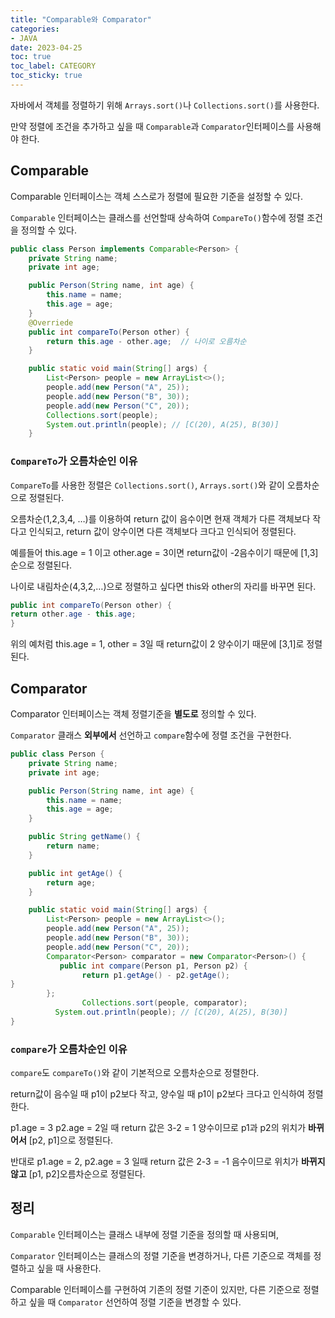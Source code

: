 ```yaml
---
title: "Comparable와 Comparator"
categories:
- JAVA
date: 2023-04-25
toc: true
toc_label: CATEGORY
toc_sticky: true
---
```


자바에서 객체를 정렬하기 위해 `Arrays.sort()`나 `Collections.sort()`를 사용한다. 

만약 정렬에 조건을 추가하고 싶을 때 `Comparable`과 `Comparator`인터페이스를 사용해야 한다.

## Comparable

Comparable 인터페이스는 객체 스스로가 정렬에 필요한 기준을 설정할 수 있다.

`Comparable` 인터페이스는 클래스를 선언할때 상속하여 `CompareTo()`함수에 정렬 조건을 정의할 수 있다.

```java
public class Person implements Comparable<Person> {
    private String name;
    private int age;

    public Person(String name, int age) {
        this.name = name;
        this.age = age;
    }
	@Overriede
    public int compareTo(Person other) {
        return this.age - other.age;  // 나이로 오름차순
    }

    public static void main(String[] args) {
        List<Person> people = new ArrayList<>();
        people.add(new Person("A", 25));
        people.add(new Person("B", 30));
        people.add(new Person("C", 20));
        Collections.sort(people);
        System.out.println(people); // [C(20), A(25), B(30)]
    }
```

### `CompareTo`가 오름차순인 이유

`CompareTo`를 사용한 정렬은 `Collections.sort()`, `Arrays.sort()`와 같이 오름차순으로 정렬된다.

오름차순(1,2,3,4, …)를 이용하여 return 값이 음수이면 현재 객체가 다른 객체보다 작다고 인식되고, return 값이 양수이면 다른 객체보다 크다고 인식되어 정렬된다.

예를들어 this.age = 1 이고 other.age = 3이면 return값이 -2음수이기 때문에 [1,3]순으로 정렬된다.

나이로 내림차순(4,3,2,…)으로 정렬하고 싶다면 this와 other의 자리를 바꾸면 된다.

```java
public int compareTo(Person other) {
return other.age - this.age;
}
```

위의 예처럼 this.age = 1, other = 3일 때 return값이 2 양수이기 때문에 [3,1]로 정렬된다.

## Comparator

Comparator 인터페이스는 객체 정렬기준을 **별도로** 정의할 수 있다.

 `Comparator` 클래스 **외부에서** 선언하고 `compare`함수에 정렬 조건을 구현한다.  

```java
public class Person {
    private String name;
    private int age;

    public Person(String name, int age) {
        this.name = name;
        this.age = age;
    }

    public String getName() {
        return name;
    }

    public int getAge() {
        return age;
    }

    public static void main(String[] args) {
        List<Person> people = new ArrayList<>();
        people.add(new Person("A", 25));
        people.add(new Person("B", 30));
        people.add(new Person("C", 20));
        Comparator<Person> comparator = new Comparator<Person>() {
           public int compare(Person p1, Person p2) {
		        return p1.getAge() - p2.getAge();
}
        };
				Collections.sort(people, comparator);
	      System.out.println(people); // [C(20), A(25), B(30)]
}
```

### `compare`가 오름차순인 이유

`compare`도 `compareTo()`와 같이 기본적으로 오름차순으로 정렬한다.

return값이 음수일 때 p1이 p2보다 작고, 양수일 때 p1이 p2보다 크다고 인식하여 정렬한다.

p1.age = 3  p2.age = 2일 때 return 값은 3-2 = 1 양수이므로 p1과 p2의 위치가 **바뀌어서** [p2, p1]으로 정렬된다.

반대로 p1.age = 2, p2.age = 3 일때 return 값은 2-3 = -1 음수이므로 위치가 **바뀌지 않고** [p1, p2]오름차순으로 정렬된다.

## 정리

`Comparable` 인터페이스는 클래스 내부에 정렬 기준을 정의할 때 사용되며, 

`Comparator` 인터페이스는 클래스의 정렬 기준을 변경하거나, 다른 기준으로 객체를 정렬하고 싶을 때 사용한다. 

Comparable 인터페이스를 구현하여 기존의 정렬 기준이 있지만, 다른 기준으로 정렬하고 싶을 때 `Comparator` 선언하여 정렬 기준을 변경할 수 있다.